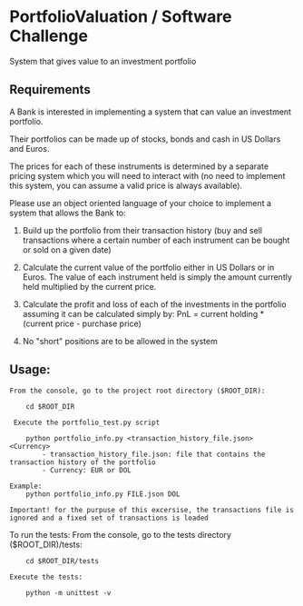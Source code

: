 # PortfolioValuation / Software Challenge

System that gives value to an investment portfolio


Requirements
-------------

A Bank is interested in implementing a system that can value an investment portfolio.

Their portfolios can be made up of stocks, bonds and cash in US Dollars and Euros.

The prices for each of these instruments is determined by a separate pricing system which you will need to interact with (no need to implement this system, you can assume a valid price is always available).

Please use an object oriented language of your choice to implement a system that allows the Bank to:

1) Build up the portfolio from their transaction history (buy and sell transactions where a certain number of each instrument can be bought or sold on a given date)

2) Calculate the current value of the portfolio either in US Dollars or in Euros.  The value of each instrument held is simply the amount currently held multiplied by the current price.

3) Calculate the profit and loss of each of the investments in the portfolio assuming it can be calculated simply by:
	PnL = current holding * (current price - purchase price)

4) No "short" positions are to be allowed in the system


Usage:
------

    From the console, go to the project root directory ($ROOT_DIR):

        cd $ROOT_DIR
    
     Execute the portfolio_test.py script

        python portfolio_info.py <transaction_history_file.json> <Currency>
            - transaction_history_file.json: file that contains the transaction history of the portfolio
            - Currency: EUR or DOL 

    Example: 
        python portfolio_info.py FILE.json DOL
    
    Important! for the purpuse of this excersise, the transactions file is ignored and a fixed set of transactions is loaded 


To run the tests:
    From the console, go to the tests directory ($ROOT_DIR)/tests:

        cd $ROOT_DIR/tests
    
    Execute the tests:

        python -m unittest -v


